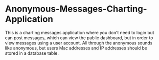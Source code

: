 # Anonymous-Messages-Charting-Application
This is a charting messages application where you don't need to login but can post messages, which can view the public dashboard, but in order to view messages using a user account. All through the anonymous sounds like anonymous, but users Mac addresses and IP addresses should be stored in a database table.
